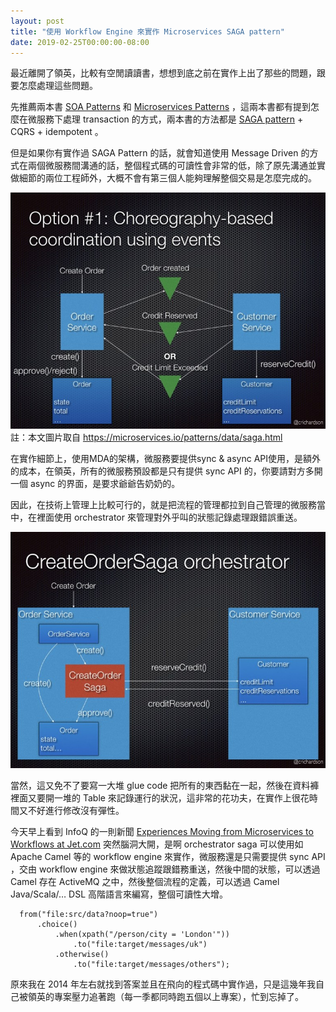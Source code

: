 ```yaml
---
layout: post
title: "使用 Workflow Engine 來實作 Microservices SAGA pattern"
date: 2019-02-25T00:00:00-08:00
---
```


最近離開了領英，比較有空閒讀讀書，想想到底之前在實作上出了那些的問題，跟要怎麼處理這些問題。

先推薦兩本書 [SOA Patterns](https://amzn.to/2H2g8y3) 和 [Microservices Patterns](https://amzn.to/2Sr593b) ，這兩本書都有提到怎麼在微服務下處理 transaction 的方式，兩本書的方法都是 [SAGA pattern](https://microservices.io/patterns/data/saga.html) + CQRS + idempotent 。

但是如果你有實作過 SAGA Pattern 的話，就會知道使用 Message Driven 的方式在兩個微服務間溝通的話，整個程式碼的可讀性會非常的低，除了原先溝通並實做細節的兩位工程師外，大概不會有第三個人能夠理解整個交易是怎麼完成的。

![img](/images/2019-02-05/Saga_Choreography_Flow.001.jpeg)
註：本文圖片取自 https://microservices.io/patterns/data/saga.html

在實作細節上，使用MDA的架構，微服務要提供sync & async API使用，是額外的成本，在領英，所有的微服務預設都是只有提供 sync API 的，你要請對方多開一個 async 的界面，是要求爺爺告奶奶的。

因此，在技術上管理上比較可行的，就是把流程的管理都拉到自己管理的微服務當中，在裡面使用 orchestrator 來管理對外乎叫的狀態記錄處理跟錯誤重送。

![img](/images/2019-02-05/Saga_Orchestration_Flow.002.jpeg)

當然，這又免不了要寫一大堆 glue code 把所有的東西黏在一起，然後在資料褲裡面又要開一堆的 Table 來記錄運行的狀況，這非常的花功夫，在實作上很花時間又不好進行修改沒有彈性。

今天早上看到 InfoQ 的一則新聞 [Experiences Moving from Microservices to Workflows at Jet.com](https://www.infoq.com/news/2019/02/migrate-microservices-workflows) 突然腦洞大開，是啊 orchestrator saga 可以使用如 Apache Camel 等的 workflow engine 來實作，微服務還是只需要提供 sync API ，交由 workflow engine 來做狀態追蹤跟錯務重送，然後中間的狀態，可以透過 Camel 存在 ActiveMQ 之中，然後整個流程的定義，可以透過 Camel Java/Scala/… DSL 高階語言來編寫，整個可讀性大增。

      from("file:src/data?noop=true")
          .choice()
              .when(xpath("/person/city = 'London'"))
                  .to("file:target/messages/uk")
              .otherwise()
                  .to("file:target/messages/others");
              
原來我在 2014 年左右就找到答案並且在飛向的程式碼中實作過，只是這幾年我自己被領英的專案壓力追著跑（每一季都同時跑五個以上專案），忙到忘掉了。